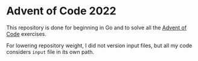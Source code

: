 # Advent of Code 2022

This repository is done for beginning in Go and to solve all the [Advent of Code](https://adventofcode.com/2022) exercises.

For lowering repository weight, I did not version input files, but all my code considers `input` file in its own path.
